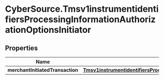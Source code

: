 # CyberSource.Tmsv1instrumentidentifiersProcessingInformationAuthorizationOptionsInitiator

## Properties
Name | Type | Description | Notes
------------ | ------------- | ------------- | -------------
**merchantInitiatedTransaction** | [**Tmsv1instrumentidentifiersProcessingInformationAuthorizationOptionsInitiatorMerchantInitiatedTransaction**](Tmsv1instrumentidentifiersProcessingInformationAuthorizationOptionsInitiatorMerchantInitiatedTransaction.md) |  | [optional] 


